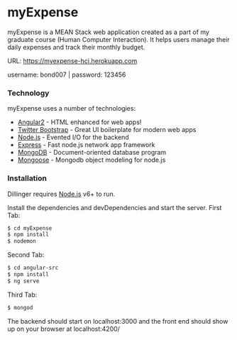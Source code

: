 # myExpense

myExpense is a MEAN Stack web application created as a part of my graduate course (Human Computer Interaction). It helps users manage their daily expenses and track their monthly budget.


URL: https://myexpense-hci.herokuapp.com

username: bond007 | password: 123456

### Technology

myExpense uses a number of technologies:

* [Angular2] - HTML enhanced for web apps!
* [Twitter Bootstrap] - Great UI boilerplate for modern web apps
* [Node.js] - Evented I/O for the backend
* [Express] - Fast node.js network app framework
* [MongoDB] - Document-oriented database program
* [Mongoose] - Mongodb object modeling for node.js

### Installation

Dillinger requires [Node.js](https://nodejs.org/) v6+ to run.

Install the dependencies and devDependencies and start the server.
First Tab:
```sh
$ cd myExpense
$ npm install
$ nodemon
```
Second Tab:

```sh
$ cd angular-src
$ npm install 
$ ng serve
```
Third Tab:

```sh
$ mongod
```
The backend should start on localhost:3000 and the front end should show up on your browser at localhost:4200/

   [Node.js]: <http://nodejs.org>
   [Angular2]: <https://angular.io/>
   [Twitter Bootstrap]: <http://twitter.github.com/bootstrap/>
   [MongoDB]: <https://www.mongodb.com/>
   [Mongoose]: <http://mongoosejs.com/>
   [express]: <http://expressjs.com>
